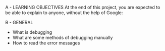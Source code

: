 A - LEARNING OBJECTIVES
At the end of this project, you are expected to be able to explain to anyone, without the help of Google:

B - GENERAL
- What is debugging
- What are some methods of debugging manually
- How to read the error messages
